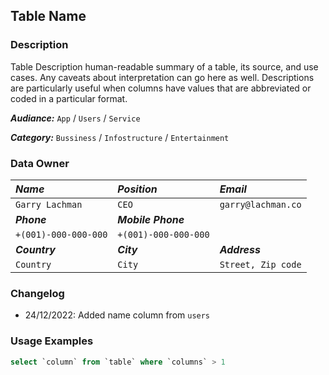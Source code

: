 ## Table Name
### Description
Table Description 
human-readable summary of a table, its source, and use cases.
Any caveats about interpretation can go here as well.
Descriptions are particularly useful when columns 
have values that are abbreviated or coded in a particular format.

***Audiance:*** `App` / `Users` / `Service`

***Category:*** `Bussiness` / `Infostructure` / `Entertainment`

### Data Owner

| ***Name*** | ***Position*** | ***Email*** |
|:---|:---|:---|
| `Garry Lachman` | `CEO` | `garry@lachman.co`
| ***Phone*** | ***Mobile Phone***
| `+(001)-000-000-000` | `+(001)-000-000-000`
| ***Country*** | ***City*** | ***Address*** |
| `Country` | `City` | `Street, Zip code`


### Changelog
- 24/12/2022: Added name column from `users`

### Usage Examples
```sql
select `column` from `table` where `columns` > 1
```
